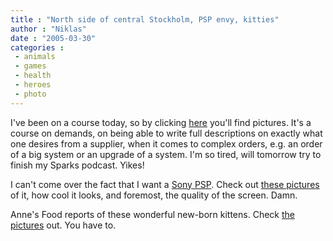 ```yaml
---
title : "North side of central Stockholm, PSP envy, kitties"
author : "Niklas"
date : "2005-03-30"
categories : 
 - animals
 - games
 - health
 - heroes
 - photo
---
```


I've been on a course today, so by clicking [here](https://niklasblog.com/bilder/2005-03-30) you'll find pictures. It's a course on demands, on being able to write full descriptions on exactly what one desires from a supplier, when it comes to complex orders, e.g. an order of a big system or an upgrade of a system. I'm so tired, will tomorrow try to finish my Sparks podcast. Yikes!

I can't come over the fact that I want a [Sony PSP](http://www.us.playstation.com/psp.aspx). Check out [these pictures](http://wvs.topleftpixel.com/archives//050325_1090.shtml) of it, how cool it looks, and foremost, the quality of the screen. Damn.

Anne's Food reports of these wonderful new-born kittens. Check [the pictures](http://annesfood.blogspot.com/2005/03/welcome-kittens.html) out. You have to.
